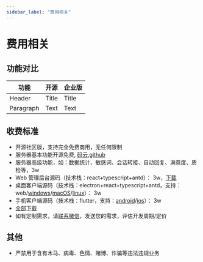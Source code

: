 ```yaml
---
sidebar_label: "费用相关"
---
```


# 费用相关

## 功能对比

| 功能      | 开源  |  企业版 |
| --------- | ----- |  ------ |
| Header    | Title |  Title  |
| Paragraph | Text  |  Text   |

## 收费标准

<!-- - 保留logo的前提下，可以免费安装使用，不收取任何费用。授权修改’微语‘及 Logo： 1w -->
- 开源社区版，支持完全免费商用，无任何限制
- 服务器基本功能开源免费, [码云](https://gitee.com/270580156/weiyu.im),[github](https://github.com/Bytedesk/bytedesk)
- 服务器高级功能，如：数据统计、敏感词、会话转接、自动回复、满意度、质检等，3w
- Web 管理后台源码（技术栈：react+typescript+antd）： 3w，[下载](https://www.weiyuai.cn/download/weiyu-server.zip)
- 桌面客户端源码（技术栈：electron+react+typescript+antd，支持：web/[windows](https://www.weiyuai.cn/download/weiyu-windows.exe)/[macOS](https://www.weiyuai.cn/download/weiyu-mac.dmg)/[linux](https://www.weiyuai.cn/download/weiyu-linux.AppImage)）： 3w
- 手机客户端源码（技术栈：flutter，支持：[android](https://www.weiyuai.cn/download/weiyu-android.apk)/[ios](https://apps.apple.com/cn/app/%E5%BE%AE%E8%AF%AD/id6470106586)）： 3w
- [全部下载](https://www.weiyuai.cn/download)
- 如有定制需求，请[联系微信](/img/wechat.png)，发送您的需求，评估开发周期/定价

## 其他

<!-- - 在保留原有商标 logo 等信息前提下，支持免费商用。如需移除，需要获得授权 -->
<!-- - 仅支持企业内部员工自用，销售、二次销售或者部署 SaaS 方式销售需要获得授权 -->
<!-- - 代理合作：您负责销售，我方负责售后，维护等，五五分成 -->
<!-- - 此软件可能存在 bug 或不完善的地方，如造成损失，需自行负责 -->
- 严禁用于含有木马、病毒、色情、赌博、诈骗等违法违规业务
<!-- - <img src="/img/wechat.png" width="150"></img> -->
<!-- - 定制按 2500 人/天 计算 -->
